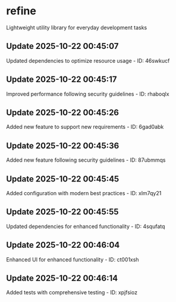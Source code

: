 # refine
Lightweight utility library for everyday development tasks

## Update 2025-10-22 00:45:07
Updated dependencies to optimize resource usage - ID: 46swkucf


## Update 2025-10-22 00:45:17
Improved performance following security guidelines - ID: rhaboqlx


## Update 2025-10-22 00:45:26
Added new feature to support new requirements - ID: 6gad0abk


## Update 2025-10-22 00:45:36
Added new feature following security guidelines - ID: 87ubmmqs


## Update 2025-10-22 00:45:45
Added configuration with modern best practices - ID: xlm7qy21


## Update 2025-10-22 00:45:55
Updated dependencies for enhanced functionality - ID: 4squfatq


## Update 2025-10-22 00:46:04
Enhanced UI for enhanced functionality - ID: ct001xsh


## Update 2025-10-22 00:46:14
Added tests with comprehensive testing - ID: xpjfsioz

